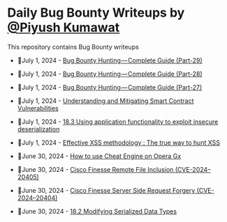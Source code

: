 # Daily Bug Bounty Writeups by [@Piyush Kumawat](https://twitter.com/piyush_supiy) 
This repository contains Bug Bounty writeups

<!-- BLOG-POST-LIST:START -->
 - 💯July 1, 2024 - [Bug Bounty Hunting — Complete Guide &lpar;Part-29&rpar;](https://medium.com/@rafid19/bug-bounty-hunting-complete-guide-part-29-d5e656812d96?source=rss------bug_bounty-5) 

 - 💯July 1, 2024 - [Bug Bounty Hunting — Complete Guide &lpar;Part-28&rpar;](https://medium.com/@rafid19/bug-bounty-hunting-complete-guide-part-28-ae3cb3e93960?source=rss------bug_bounty-5) 

 - 💯July 1, 2024 - [Bug Bounty Hunting — Complete Guide &lpar;Part-27&rpar;](https://medium.com/@rafid19/bug-bounty-hunting-complete-guide-part-27-f5c03938d8fb?source=rss------bug_bounty-5) 

 - 💯July 1, 2024 - [Understanding and Mitigating Smart Contract Vulnerabilities](https://securrtech.medium.com/understanding-and-mitigating-smart-contract-vulnerabilities-291b7fe168f2?source=rss------bug_bounty-5) 

 - 💯July 1, 2024 - [18.3 Using application functionality to exploit insecure deserialization](https://cyberw1ng.medium.com/18-3-using-application-functionality-to-exploit-insecure-deserialization-d6f18fe4811c?source=rss------bug_bounty-5) 

 - 💯July 1, 2024 - [Effective XSS methodology : The true way to hunt XSS](https://xdead4f.medium.com/effective-xss-methodology-the-true-way-to-hunt-xss-4f4d740035cc?source=rss------bug_bounty-5) 

 - 💯June 30, 2024 - [How to use Cheat Engine on Opera Gx](https://medium.com/@MrRipperoni/how-to-use-cheat-engine-on-opera-gx-ea6b121f0301?source=rss------bug_bounty-5) 

 - 💯June 30, 2024 - [Cisco Finesse Remote File Inclusion &lpar;CVE-2024–20405&rpar;](https://0x3zzat.medium.com/cisco-finesse-remote-file-inclusion-cve-2024-20405-7947c3327e0c?source=rss------bug_bounty-5) 

 - 💯June 30, 2024 - [Cisco Finesse Server Side Request Forgery &lpar;CVE-2024–20404&rpar;](https://0x3zzat.medium.com/cisco-finesse-server-side-request-forgery-cve-2024-20404-5d74b449a4a2?source=rss------bug_bounty-5) 

 - 💯June 30, 2024 - [18.2 Modifying Serialized Data Types](https://cyberw1ng.medium.com/18-2-modifying-serialized-data-types-726426fb3350?source=rss------bug_bounty-5) 
<!-- BLOG-POST-LIST:END -->
